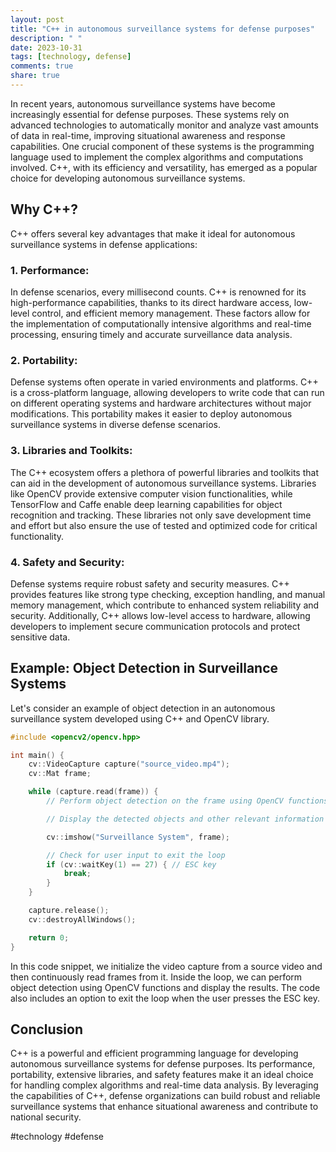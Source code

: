 ```yaml
---
layout: post
title: "C++ in autonomous surveillance systems for defense purposes"
description: " "
date: 2023-10-31
tags: [technology, defense]
comments: true
share: true
---
```


In recent years, autonomous surveillance systems have become increasingly essential for defense purposes. These systems rely on advanced technologies to automatically monitor and analyze vast amounts of data in real-time, improving situational awareness and response capabilities. One crucial component of these systems is the programming language used to implement the complex algorithms and computations involved. C++, with its efficiency and versatility, has emerged as a popular choice for developing autonomous surveillance systems.

## Why C++?

C++ offers several key advantages that make it ideal for autonomous surveillance systems in defense applications:

### 1. Performance:
In defense scenarios, every millisecond counts. C++ is renowned for its high-performance capabilities, thanks to its direct hardware access, low-level control, and efficient memory management. These factors allow for the implementation of computationally intensive algorithms and real-time processing, ensuring timely and accurate surveillance data analysis.

### 2. Portability:
Defense systems often operate in varied environments and platforms. C++ is a cross-platform language, allowing developers to write code that can run on different operating systems and hardware architectures without major modifications. This portability makes it easier to deploy autonomous surveillance systems in diverse defense scenarios.

### 3. Libraries and Toolkits:
The C++ ecosystem offers a plethora of powerful libraries and toolkits that can aid in the development of autonomous surveillance systems. Libraries like OpenCV provide extensive computer vision functionalities, while TensorFlow and Caffe enable deep learning capabilities for object recognition and tracking. These libraries not only save development time and effort but also ensure the use of tested and optimized code for critical functionality.

### 4. Safety and Security:
Defense systems require robust safety and security measures. C++ provides features like strong type checking, exception handling, and manual memory management, which contribute to enhanced system reliability and security. Additionally, C++ allows low-level access to hardware, allowing developers to implement secure communication protocols and protect sensitive data.

## Example: Object Detection in Surveillance Systems

Let's consider an example of object detection in an autonomous surveillance system developed using C++ and OpenCV library.

```cpp
#include <opencv2/opencv.hpp>

int main() {
    cv::VideoCapture capture("source_video.mp4");
    cv::Mat frame;

    while (capture.read(frame)) {
        // Perform object detection on the frame using OpenCV functions

        // Display the detected objects and other relevant information

        cv::imshow("Surveillance System", frame);

        // Check for user input to exit the loop
        if (cv::waitKey(1) == 27) { // ESC key
            break;
        }
    }

    capture.release();
    cv::destroyAllWindows();

    return 0;
}
```

In this code snippet, we initialize the video capture from a source video and then continuously read frames from it. Inside the loop, we can perform object detection using OpenCV functions and display the results. The code also includes an option to exit the loop when the user presses the ESC key.

## Conclusion

C++ is a powerful and efficient programming language for developing autonomous surveillance systems for defense purposes. Its performance, portability, extensive libraries, and safety features make it an ideal choice for handling complex algorithms and real-time data analysis. By leveraging the capabilities of C++, defense organizations can build robust and reliable surveillance systems that enhance situational awareness and contribute to national security.

\#technology \#defense